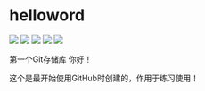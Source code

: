 # helloword
[![](https://img.shields.io/badge/license-CC%204.0-green.svg)](https://creativecommons.org/licenses/by-sa/4.0/deed.zh)
[![](https://img.shields.io/badge/platform-markdown-blue.svg)](https://shields.io/category/chat)
[![](https://img.shields.io/badge/%E5%8D%9A%E5%AE%A2-%E6%AC%A2%E8%BF%8E%E8%AE%BF%E9%97%AE-orange.svg)](http://www.tangmen.online/)
[![](https://img.shields.io/badge/%E5%BE%AE%E4%BF%A1%E5%85%AC%E4%BC%97%E5%8F%B7-%E7%88%AA%E5%93%87%E6%B4%BE%E7%94%9F-lightgrey.svg)]()
[![](https://img.shields.io/badge/%E6%96%B0%E5%8D%9A%E5%AE%A2-%E6%AC%A2%E8%BF%8E%E8%AE%BF%E9%97%AE-orange.svg)](http://www.zhuimeng.online/)

第一个Git存储库
你好！

这个是最开始使用GitHub时创建的，作用于练习使用！
